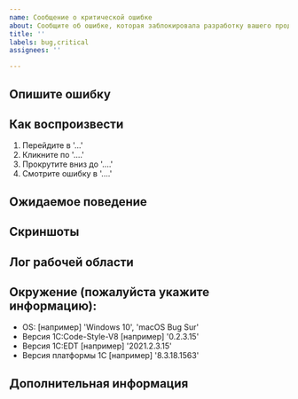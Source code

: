 ```yaml
---
name: Сообщение о критической ошибке
about: Сообщите об ошибке, которая заблокировала разработку вашего продукта в EDT
title: ''
labels: bug,critical
assignees: ''

---
```


<!-- 
Ознакомьтесь с классификацией критичности https://github.com/1C-Company/1c-edt-issues/blob/main/TASK_CLASSIFICATION.md

Помните! Что каждая критическая ошибка требует времени команды для рассмотрения и анализа, 
и это время будет взято из времени реализации уже отобранных/запланированных задач.
-->

## Опишите ошибку

<!-- 
Четкое и краткое описание того, в чем заключается ошибка.
Явно укажите, что именно заблокировано (это не всегда бывает очевидно).
-->


## Как воспроизвести

<!-- Шаги для воспроизведения ошибки: -->

1. Перейдите в '...'
2. Кликните по '....'
3. Прокрутите вниз до '....'
4. Смотрите ошибку в '....'

## Ожидаемое поведение

<!-- Четкое и краткое описание того, что вы ожидали бы в правильном поведении. -->


## Скриншоты

<!-- 
Если возможно, приложите скриншоты проблемы.
Совет: не старайтесь обрезать все лишнее (по вашему мнению) на скриншоте, лучше более полный скриншот со стрелочками на проблемное место. 
-->

## Лог рабочей области
 
<!--
Обязательно, приложите все файлы логов из рабочей области /path/to/workspace/.metadata/*.log и файл trace.log
Инструкция: <! ссылка на инструкцию>
Если файл лога не получается прикрепить, это касается файла ".log", то переименуйте его и прикрепите
-->

## Окружение (пожалуйста укажите информацию):

- OS: [например] 'Windows 10', 'macOS Bug Sur'
- Версия 1C:Code-Style-V8 [например] '0.2.3.15'
- Версия 1C:EDT [например] '2021.2.3.15'
- Версия платформы 1С [например] '8.3.18.1563'

## Дополнительная информация
 
<!-- 
 - Добавьте здесь любую дополнительную информацию о проблеме
 - Пример кода на котором воспроизводится ошибка, 
 - Версию типовой конфигурации 1С + объект в котором воспроизводится проблема
 - Ссылки на публичные проекты 1С в котором воспроизводится проблема
-->
